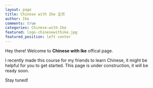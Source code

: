 ```yaml
---
layout: page
title: Chinese with Ike 主页
author: Ike
comments: true
categories: Chinese-with-Ike
featured: logo-chinesewithike.jpg
featured_position: left center
---
```


Hey there! Welcome to <strong>Chinese with Ike</strong> offical page.  

I recently made this course for my friends to learn Chinese, it might be helpful for you to get started. This page is under construction, it will be ready soon.  

Stay tuned!